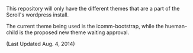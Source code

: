 This repository will only have the different themes that are a part of the Scroll's wordpress install.

The current theme being used is the icomm-bootstrap, while the hueman-child is the proposed new theme waiting approval. 

(Last Updated Aug. 4, 2014)